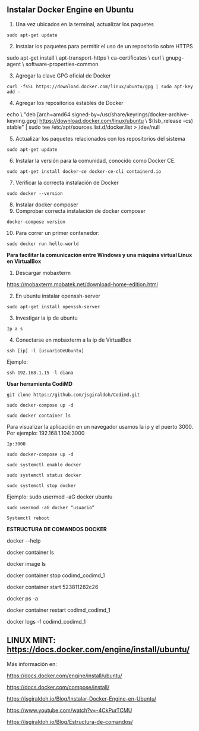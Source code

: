 **Instalar Docker Engine en Ubuntu**
----


1. Una vez ubicados en la terminal, actualizar los paquetes

```sudo apt-get update```

2. Instalar los paquetes para permitir el uso de un repositorio sobre HTTPS

sudo apt-get install \ 
apt-transport-https \ 
ca-certificates \ 
curl \ 
gnupg-agent \ 
software-properties-common


3. Agregar la clave GPG oficial de Docker

```curl -fsSL https://download.docker.com/linux/ubuntu/gpg | sudo apt-key add -```

4. Agregar los repositorios estables de Docker

echo \ "deb [arch=amd64 signed-by=/usr/share/keyrings/docker-archive-keyring.gpg] https://download.docker.com/linux/ubuntu \ $(lsb_release -cs) stable" | sudo tee /etc/apt/sources.list.d/docker.list > /dev/null

5. Actualizar los paquetes relacionados con los repositorios del sistema

 ```sudo apt-get update```
 
6. Instalar la versión para la comunidad, conocido como Docker CE.
 
 ```sudo apt-get install docker-ce docker-ce-cli containerd.io```

7. Verificar la correcta instalación de Docker

```sudo docker --version```

8. Instalar docker composer
9. Comprobar correcta instalación de docker composer

```docker-compose version```

10. Para correr un primer contenedor:

 ```sudo docker run hello-world```


**Para facilitar la comunicación entre Windows y una máquina virtual Linux en VirtualBox**

1. Descargar mobaxterm 

https://mobaxterm.mobatek.net/download-home-edition.html

2. En ubuntu instalar openssh-server

```sudo apt-get install openssh-server```

3. Investigar la ip de ubuntu

```Ip a s```

4. Conectarse en mobaxterm a la ip de VirtualBox 

```ssh [ip] -l [usuarioDeUbuntu]```

Ejemplo:

```ssh 192.168.1.15 -l diana```

**Usar herramienta CodiMD**

```git clone https://github.com/jsgiraldoh/Codimd.git```

```sudo docker-compose up -d```

```sudo docker container ls```

Para visualizar la aplicación en un navegador usamos la ip y el puerto 3000. Por ejemplo: 192.168.1.104:3000

```Ip:3000```

```sudo docker-compose up -d```

```sudo systemctl enable docker```

```sudo systemctl status docker```

```sudo systemctl stop docker```

Ejemplo: sudo usermod -aG docker ubuntu

```sudo usermod -aG docker “usuario”```

```Systemctl reboot```


**ESTRUCTURA DE COMANDOS DOCKER**

docker --help

docker container ls

docker image ls

docker container stop codimd_codimd_1

docker container start 523811282c26

docker ps -a

docker container restart codimd_codimd_1

docker logs -f codimd_codimd_1


LINUX MINT: https://docs.docker.com/engine/install/ubuntu/
----

Más información en: 

https://docs.docker.com/engine/install/ubuntu/

https://docs.docker.com/compose/install/

https://jsgiraldoh.io/Blog/Instalar-Docker-Engine-en-Ubuntu/

https://www.youtube.com/watch?v=-4CkPurTCMU

https://jsgiraldoh.io/Blog/Estructura-de-comandos/
